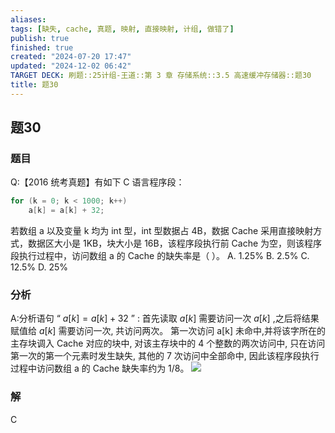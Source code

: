 ```yaml
---
aliases: 
tags: [缺失, cache, 真题, 映射, 直接映射, 计组, 做错了]
publish: true
finished: true
created: "2024-07-20 17:47"
updated: "2024-12-02 06:42"
TARGET DECK: 刷题::25计组-王道::第 3 章 存储系统::3.5 高速缓冲存储器::题30
title: 题30
---
```

## 题30
### 题目
Q:【2016 统考真题】有如下 C 语言程序段：
```cpp
for (k = 0; k < 1000; k++)
    a[k] = a[k] + 32;
```
若数组 a 以及变量 k 均为 int 型，int 型数据占 4B，数据 Cache 采用直接映射方式，数据区大小是 1KB，块大小是 16B，该程序段执行前 Cache 为空，则该程序段执行过程中，访问数组 a 的 Cache 的缺失率是（ ）。
A. 1.25%
B. 2.5%
C. 12.5%
D. 25%
### 分析
A:分析语句 “ $a\lbrack  k\rbrack   = a\lbrack  k\rbrack   + {32}$ ” : 首先读取 $a\lbrack  k\rbrack$ 需要访问一次 $a\lbrack  k\rbrack$ ,之后将结果赋值给 $a\lbrack  k\rbrack$ 需要访问一次, 共访问两次。
第一次访问 $\mathrm{a}\lbrack  \mathrm{k}\rbrack$ 未命中,并将该字所在的主存块调入 Cache 对应的块中, 对该主存块中的 4 个整数的两次访问中, 只在访问第一次的第一个元素时发生缺失, 其他的 7 次访问中全部命中, 因此该程序段执行过程中访问数组 a 的 Cache 缺失率约为 1/8。
![](https://img.hwenyi.live/202408111918682.webp)
### 解
C
